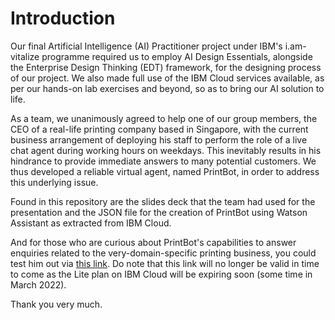 # Introduction

Our final Artificial Intelligence (AI) Practitioner project under IBM's i.am-vitalize programme required us to employ AI Design Essentials, alongside the Enterprise Design Thinking (EDT) framework, for the designing process of our project. We also made full use of the IBM Cloud services available, as per our hands-on lab exercises and beyond, so as to bring our AI solution to life.

As a team, we unanimously agreed to help one of our group members, the CEO of a real-life printing company based in Singapore, with the current business arrangement of deploying his staff to perform the role of a live chat agent during working hours on weekdays. This inevitably results in his hindrance to provide immediate answers to many potential customers. We thus developed a reliable virtual agent, named PrintBot, in order to address this underlying issue.

Found in this repository are the slides deck that the team had used for the presentation and the JSON file for the creation of PrintBot using Watson Assistant as extracted from IBM Cloud.

And for those who are curious about PrintBot's capabilities to answer enquiries related to the very-domain-specific printing business, you could test him out via [this link](https://web-chat.global.assistant.watson.cloud.ibm.com/preview.html?region=us-south&integrationID=2479f2d0-0657-49f4-b14b-ff4d13ad1a15&serviceInstanceID=8d13096d-21ed-4bdf-9600-882045e8086d). Do note that this link will no longer be valid in time to come as the Lite plan on IBM Cloud will be expiring soon (some time in March 2022).

Thank you very much.
